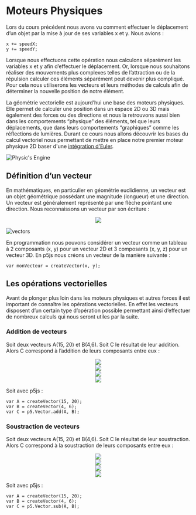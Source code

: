 # Moteurs Physiques
Lors du cours précédent nous avons vu comment effectuer le déplacement d’un objet par la mise à jour de ses variables x et y. Nous avions :

```
x += speedX;
y += speedY;
```

Lorsque nous effectuons cette opération nous calculons séparément les variables x et y afin d’effectuer le déplacement. Or, lorsque nous souhaitons réaliser des mouvements plus complexes telles de l’attraction ou de la répulsion calculer ces éléments séparément peut devenir plus compliqué. Pour cela nous utiliserons les vecteurs et leurs méthodes de calculs afin de déterminer la nouvelle position de notre élément.

La géométrie vectorielle est aujourd’hui une base des moteurs physiques. Elle permet de calculer une position dans un espace 2D ou 3D mais également des forces ou des directions et nous la retrouvons aussi bien dans les comportements “physique” des éléments, tel que leurs déplacements, que dans leurs comportements “graphiques” comme les réflections de lumières. Durant ce cours nous allons découvrir les bases du calcul vectoriel nous permettant de mettre en place notre premier moteur physique 2D baser d'une [intégration d'Euler](http://www.f-legrand.fr/scidoc/docimg/numerique/euler/eulers/eulers.html).

![Physic's Engine](https://www.arivaux.com/generativedesign/wp-content/uploads/2017/02/03_CC-00-1024x661.jpg)

## Définition d’un vecteur
En mathématiques, en particulier en géométrie euclidienne, un vecteur est un objet géométrique possédant une magnitude (longueur) et une direction. Un vecteur est généralement représenté par une flèche pointant une direction. Nous reconnaissons un vecteur par son écriture :

<p align="center">
<img src="https://arivaux.com/preprod/cc-2018/Vectors/vector.gif">
</p>

![vectors](https://www.arivaux.com/generativedesign/wp-content/uploads/2017/02/03_CC-01-1024x421.jpg)

En programmation nous pouvons considérer un vecteur comme un tableau à 2 composants (x, y) pour un vecteur 2D et 3 composants (x, y, z) pour un vecteur 3D. En p5js nous créons un vecteur de la manière suivante :

```
var monVecteur = createVector(x, y);
```

## Les opérations vectorielles
Avant de plonger plus loin dans les moteurs physiques et autres forces il est important de connaître les opérations vectorielles. En effet les vecteurs disposent d’un certain type d’opération possible permettant ainsi d’effectuer de nombreux calculs qui nous seront utiles par la suite.

### Addition de vecteurs
Soit deux vecteurs A(15, 20) et B(4,6). Soit C le résultat de leur addition. Alors C correspond à l’addition de leurs composants entre eux :
<p align="center">
<img src="https://arivaux.com/preprod/cc-2018/Vectors/AaddBC.gif"></br>
<img src="https://arivaux.com/preprod/cc-2018/Vectors/AaddBCx.gif"></br>
<img src="https://arivaux.com/preprod/cc-2018/Vectors/AaddBCy.gif"></br>
<img src="https://www.arivaux.com/generativedesign/wp-content/uploads/2017/02/03_CC-02.jpg">
</p>

Soit avec p5js :
```
var A = createVector(15, 20);
var B = createVector(4, 6);
var C = p5.Vector.add(A, B);
```

### Soustraction de vecteurs
Soit deux vecteurs A(15, 20) et B(4,6). Soit C le résultat de leur soustraction. Alors C correspond à la soustraction de leurs composants entre eux :

<p align="center">
<img src="https://arivaux.com/preprod/cc-2018/Vectors/AsubBC.gif"></br>
<img src="https://arivaux.com/preprod/cc-2018/Vectors/AsubBCx.gif"></br>
<img src="https://arivaux.com/preprod/cc-2018/Vectors/AsubBCy.gif"></br>
<img src="https://www.arivaux.com/generativedesign/wp-content/uploads/2017/02/03_CC-03.jpg">
</p>

Soit avec p5js :
```
var A = createVector(15, 20);
var B = createVector(4, 6);
var C = p5.Vector.sub(A, B);
```
